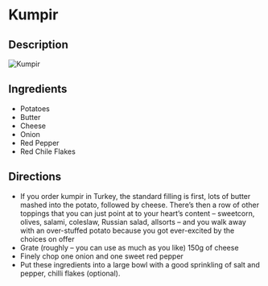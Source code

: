 # Kumpir

## Description
![Kumpir](https://www.themealdb.com/images/media/meals/mlchx21564916997.jpg "Kumpir")

## Ingredients
- Potatoes
- Butter
- Cheese
- Onion
- Red Pepper
- Red Chile Flakes

## Directions
- If you order kumpir in Turkey, the standard filling is first, lots of butter mashed into the potato, followed by cheese. There’s then a row of other toppings that you can just point at to your heart’s content – sweetcorn, olives, salami, coleslaw, Russian salad, allsorts – and you walk away with an over-stuffed potato because you got ever-excited by the choices on offer
- Grate (roughly – you can use as much as you like) 150g of cheese
- Finely chop one onion and one sweet red pepper
- Put these ingredients into a large bowl with a good sprinkling of salt and pepper, chilli flakes (optional).
